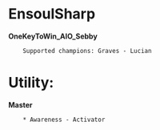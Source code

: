 # EnsoulSharp
**OneKeyToWin_AIO_Sebby**

        Supported champions: Graves - Lucian

# Utility:
**Master**

        * Awareness - Activator
